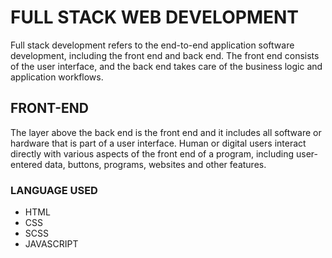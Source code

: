 # FULL STACK WEB DEVELOPMENT
Full stack development refers to the end-to-end application software development, including the front end and back end. The front end consists of the user interface, and the back end takes care of the business logic and application workflows.

## FRONT-END
The layer above the back end is the front end and it includes all software or hardware that is part of a user interface. Human or digital users interact directly with various aspects of the front end of a program, including user-entered data, buttons, programs, websites and other features.
### LANGUAGE USED
- HTML
- CSS
- SCSS
- JAVASCRIPT
